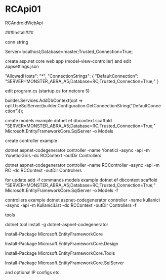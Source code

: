 # RCApi01
RCAndroidWebApi


###Install###

conn string

Server=localhost;Database=master;Trusted_Connection=True;


create asp.net core web app (model-view-controller)
and edit appsettings.json

"AllowedHosts": "*",
  "ConnectionStrings": {
    "DefaultConnection": "SERVER=MONSTER_ABRA_A5;Database=RC;Trusted_Connection=True;"
  }
  
edit program.cs (startup.cs for netcore 5)

builder.Services.AddDbContext<RCContext>(opt => opt.UseSqlServer(builder.Configuration.GetConnectionString("DefaultConnection")));


create models example
dotnet ef dbcontext scaffold "SERVER=MONSTER_ABRA_A5;Database=RC;Trusted_Connection=True;" Microsoft.EntityFrameworkCore.SqlServer -o Models



create controller example

dotnet aspnet-codegenerator controller -name Yonetici -async -api -m YoneticiGiris -dc RCContext -outDir Controllers

dotnet aspnet-codegenerator controller -name RCController -async -api -m RC -dc RCContext -outDir Controllers 



for update add -f commands 
models example
dotnet ef dbcontext scaffold "SERVER=MONSTER_ABRA_A5;Database=RC;Trusted_Connection=True;" Microsoft.EntityFrameworkCore.SqlServer -o Models -f

controllers example
dotnet aspnet-codegenerator controller -name kullanici -async -api -m KullaniciList -dc RCContext -outDir Controllers -f



tools

dotnet tool install -g dotnet-aspnet-codegenerator

Install-Package Microsoft.EntityFrameworkCore

Install-Package Microsoft.EntityFrameworkCore.Design

Install-Package Microsoft.EntityFrameworkCore.Tools

Install-Package Microsoft.EntityFrameworkCore.SqlServer


and optional IP configs etc.
